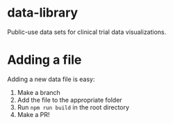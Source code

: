 # data-library
Public-use data sets for clinical trial data visualizations.

# Adding a file

Adding a new data file is easy: 

1) Make a branch
2) Add the file to the appropriate folder
3) Run `npm run build` in the root directory
4) Make a PR! 
